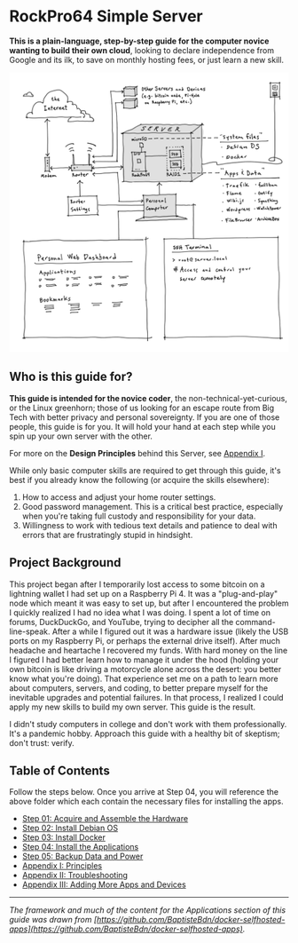# RockPro64 Simple Server

**This is a plain-language, step-by-step guide for the computer novice wanting to build their own cloud**, looking to declare independence from Google and its ilk, to save on monthly hosting fees, or just learn a new skill.

<p align="center">
<img src="_utilities/Network-Device-Map.png" alt="map" title="map" />
</p>


## Who is this guide for?
**This guide is intended for the novice coder**, the non-technical-yet-curious, or the Linux greenhorn; those of us looking for an escape route from Big Tech with better privacy and personal sovereignty. If you are one of those people, this guide is for you. It will hold your hand at each step while you spin up your own server with the other.

For more on the **Design Principles** behind this Server, see [Appendix I](Appendix-i-Principles.md).

While only basic computer skills are required to get through this guide, it's best if you already know the following (or acquire the skills elsewhere):

1. How to access and adjust your home router settings.
2. Good password management. This is a critical best practice, especially when you're taking full custody and responsibility for your data.
3. Willingness to work with tedious text details and patience to deal with errors that are frustratingly stupid in hindsight.

## Project Background
This project began after I temporarily lost access to some bitcoin on a lightning wallet I had set up on a Raspberry Pi 4. It was a "plug-and-play" node which meant it was easy to set up, but after I encountered the problem I quickly realized I had no idea what I was doing. I spent a lot of time on forums, DuckDuckGo, and YouTube, trying to decipher all the command-line-speak. After a while I figured out it was a hardware issue (likely the USB ports on my Raspberry Pi, or perhaps the external drive itself). After much headache and heartache I recovered my funds. With hard money on the line I figured I had better learn how to manage it under the hood (holding your own bitcoin is like driving a motorcycle alone across the desert: you better know what you're doing). That experience set me on a path to learn more about computers, servers, and coding, to better prepare myself for the inevitable upgrades and potential failures. In that process, I realized I could apply my new skills to build my own server. This guide is the result.

I didn't study computers in college and don't work with them professionally. It's a pandemic hobby. Approach this guide with a healthy bit of skeptism; don't trust: verify.

## Table of Contents
Follow the steps below. Once you arrive at Step 04, you will reference the above folder which each contain the necessary files for installing the apps.
* [Step 01: Acquire and Assemble the Hardware](01-Acquire-and-Assemble-Hardware.md)
* [Step 02: Install Debian OS](02-Install-Debian-OS.md)
* [Step 03: Install Docker](03-Install-Docker.md)
* [Step 04: Install the Applications](04-Install-Applications.md)
* [Step 05: Backup Data and Power](05-backup-data-and-power.md)
* [Appendix I: Principles](Appendix-i-Principles.md)
* [Appendix II: Troubleshooting](Appendix-ii-Troubleshooting.md)
* [Appendix III: Adding More Apps and Devices](Appendix-iii-Adding-Apps-or-Servers.md)

***
*The framework and much of the content for the Applications section of this guide was drawn from [https://github.com/BaptisteBdn/docker-selfhosted-apps](https://github.com/BaptisteBdn/docker-selfhosted-apps).*
